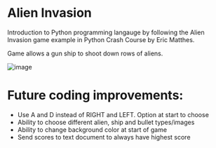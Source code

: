 # Alien Invasion

Introduction to Python programming langauge by following the Alien Invasion game example in Python Crash Course by Eric Matthes.

Game allows a gun ship to shoot down rows of aliens.


![image](https://user-images.githubusercontent.com/27832889/158300561-4a84d4de-cc29-4628-9c9e-5cae2b86f0ad.png)


# Future coding improvements:
- Use A and D instead of RIGHT and LEFT.  Option at start to choose
- Ability to choose different alien, ship and bullet types/images
- Ability to change background color at start of game
- Send scores to text document to always have highest score
